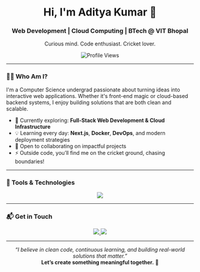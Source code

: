 <h1 align="center">Hi, I'm Aditya Kumar 👋</h1>
<h3 align="center">Web Development | Cloud Computing | BTech @ VIT Bhopal</h3>

<p align="center">
  Curious mind. Code enthusiast. Cricket lover.
</p>

<p align="center">
  <img src="https://komarev.com/ghpvc/?username=AdityaKumarBharadwaj&label=Profile%20Views&color=0e75b6&style=flat" alt="Profile Views" />
</p>

---

### 👨‍💻 Who Am I?

I'm a Computer Science undergrad passionate about turning ideas into interactive web applications. Whether it's front-end magic or cloud-based backend systems, I enjoy building solutions that are both clean and scalable.

- 🔭 Currently exploring: **Full-Stack Web Development & Cloud Infrastructure**
- 💡 Learning every day: **Next.js**, **Docker**, **DevOps**, and modern deployment strategies
- 👯 Open to collaborating on impactful projects
- ⚡ Outside code, you’ll find me on the cricket ground, chasing boundaries!

---

### 🧰 Tools & Technologies

<p align="center">
  <img src="https://skillicons.dev/icons?i=html,css,js,ts,react,nextjs,python,java,cpp,git,docker,github,linux,mongodb,postgres,vscode" />
</p>

---

### 📬 Get in Touch

<p align="center">
  <a href="mailto:kumarsinghaditya240@gmail.com">
    <img src="https://img.shields.io/badge/Email-D14836?style=for-the-badge&logo=gmail&logoColor=white" />
  </a>
  <a href="https://www.linkedin.com/in/aditya-kumar-8248a2293/">
    <img src="https://img.shields.io/badge/LinkedIn-0077B5?style=for-the-badge&logo=linkedin&logoColor=white" />
  </a>
</p>

---

<p align="center">
  <i>“I believe in clean code, continuous learning, and building real-world solutions that matter.”</i><br/>
  <b>Let’s create something meaningful together.</b> 🚀
</p>
